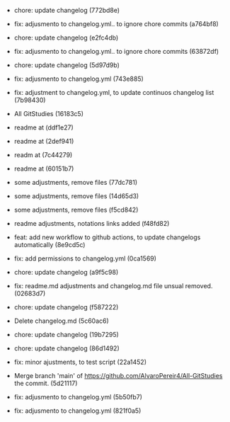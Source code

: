 - chore: update changelog (772bd8e)
- fix: adjusmento to changelog.yml.. to ignore chore commits (a764bf8)


- chore: update changelog (e2fc4db)
- fix: adjusmento to changelog.yml.. to ignore chore commits (63872df)
- chore: update changelog (5d97d9b)
- fix: adjusmento to changelog.yml (743e885)
- fix: adjustment to changelog.yml, to update continuos changelog list (7b98430)
- All GitStudies (16183c5)
- readme at (ddf1e27)
- readme at (2def941)
- readm at (7c44279)
- readme at (60151b7)
- some adjustments, remove files (77dc781)
- some adjustments, remove files (14d65d3)
- some adjustments, remove files (f5cd842)
- readme adjustments, notations links added (f48fd82)
- feat: add new workflow to github actions, to update changelogs automatically (8e9cd5c)
- fix: add permissions to changelog.yml (0ca1569)
- chore: update changelog (a9f5c98)
- fix: readme.md adjustments and changelog.md file unsual removed. (02683d7)
- chore: update changelog (f587222)
- Delete changelog.md (5c60ac6)
- chore: update changelog (19b7295)
- chore: update changelog (86d1492)
- fix: minor ajustments, to test script (22a1452)
- Merge branch 'main' of https://github.com/AlvaroPereir4/All-GitStudies the commit. (5d21117)
- fix: adjusmento to changelog.yml (5b50fb7)
- fix: adjusmento to changelog.yml (821f0a5)
